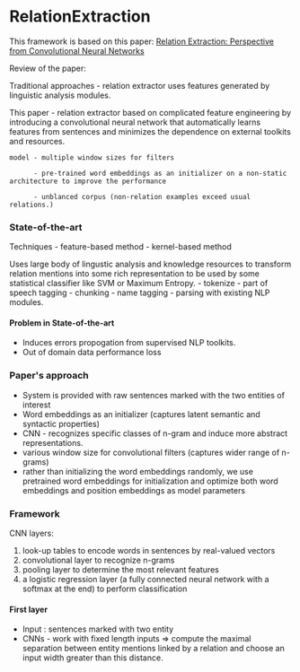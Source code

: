 # RelationExtraction

This framework is based on this paper: [Relation Extraction: Perspective from Convolutional Neural Networks](https://cs.nyu.edu/~thien/pubs/vector15.pdf)

Review of the paper:

Traditional approaches - relation extractor uses features generated by linguistic analysis modules.

This paper - relation extractor based on  complicated feature engineering by introducing a convolutional neural network that automatically learns features from sentences and minimizes the dependence on external toolkits and resources.

	model - multiple window sizes for filters

		  - pre-trained word embeddings as an initializer on a non-static architecture to improve the performance

		  - unblanced corpus (non-relation examples exceed usual relations.)

### State-of-the-art
Techniques - feature-based method
		   - kernel-based method

Uses large body of lingustic analysis and knowledge resources to transform relation mentions into some rich representation to be used by some statistical classifier like SVM or Maximum Entropy.
			- tokenize
			- part of speech tagging
			- chunking
			- name tagging
			- parsing
with existing NLP modules.

#### Problem in State-of-the-art

- Induces errors propogation from supervised NLP toolkits.
- Out of domain data performance loss 

### Paper's approach
- System is provided with raw sentences marked with the two entities of interest
- Word embeddings as an initializer (captures latent semantic and syntactic properties)
- CNN - recognizes specific classes of n-gram and induce more abstract representations.
- various window size  for convolutional filters (captures wider range of n-grams)
- rather than initializing the word embeddings randomly, we use pretrained word embeddings for initialization and optimize both word embeddings and position embeddings as model parameters

### Framework
CNN layers:
1. look-up tables to encode words in sentences by real-valued vectors
2. convolutional layer to recognize n-grams
3. pooling layer to determine the most relevant features
4. a logistic regression layer (a fully connected neural network with a softmax at the end) to perform classification

#### First layer
- Input : sentences marked with two entity
- CNNs - work with fixed length inputs => compute the maximal separation between entity mentions linked by a relation and choose an input width greater than this distance.